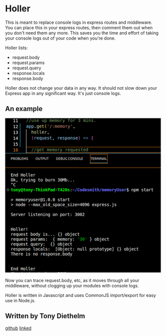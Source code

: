 # Holler

This is meant to replace console logs in express routes and middleware. 
You can place this in your express routes, then comment them out when you don't need them any more. 
This saves you the time and effort of taking your console logs out of your code when you're done. 

Holler lists:
- request.body
- request.params
- request.query
- response.locals
- response.body

Holler does not change your data in any way. It should not slow down your Express app in any significant way. It's just console logs. 

## An example
![Holler example](./holler.png)

Now you can trace request.body, etc, as it moves through all your middleware, without clogging up your modules with console logs. 

Holler is written in Javascript and uses CommonJS import/export for easy use in Node.js. 

## Written by Tony Diethelm
[github](https://github.com/tonydiethelm)
[linked](https://www.linkedin.com/in/tonydiethelm)
